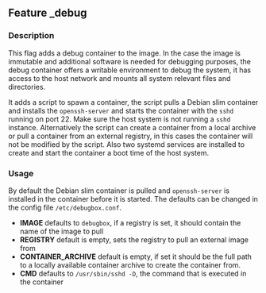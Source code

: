 ## Feature _debug

### Description
<website-feature>
This flag adds a debug container to the image. In the case the image is immutable and additional software is needed for debugging purposes, the debug container offers a writable environment to debug the system, it has access to the host network and mounts all system relevant files and directories.
</website-feature>

It adds a script to spawn a container, the script pulls a Debian slim container and installs the `openssh-server` and starts the container with the `sshd` running on port 22. Make sure the host system is not running a `sshd` instance. Alternatively the script can create a container from a local archive or pull a container from an external registry, in this cases the container will not be modified by the script. Also two systemd services are installed to create and start the container a boot time of the host system.

### Usage
By default the Debian slim container is pulled and `openssh-server` is installed in the container before it is started. The defaults can be changed in the config file `/etc/debugbox.conf`.

- **IMAGE** defaults to `debugbox`, if a registry is set, it should contain the name of the image to pull
- **REGISTRY** default is empty, sets the registry to pull an external image from
- **CONTAINER_ARCHIVE** default is empty, if set it should be the full path to a locally available container archive to create the container from.
- **CMD** defaults to `/usr/sbin/sshd -D`, the command that is executed in the container
